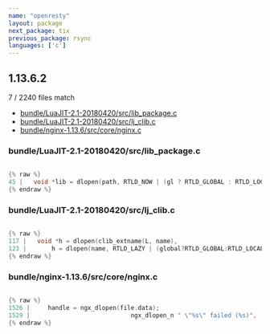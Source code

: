 ```yaml
---
name: "openresty"
layout: package
next_package: tix
previous_package: rsync
languages: ['c']
---
```

## 1.13.6.2
7 / 2240 files match

 - [bundle/LuaJIT-2.1-20180420/src/lib_package.c](#bundleluajit-21-20180420srclib_packagec)
 - [bundle/LuaJIT-2.1-20180420/src/lj_clib.c](#bundleluajit-21-20180420srclj_clibc)
 - [bundle/nginx-1.13.6/src/core/nginx.c](#bundlenginx-1136srccorenginxc)

### bundle/LuaJIT-2.1-20180420/src/lib_package.c

```c

{% raw %}
45 |   void *lib = dlopen(path, RTLD_NOW | (gl ? RTLD_GLOBAL : RTLD_LOCAL));
{% endraw %}

```
### bundle/LuaJIT-2.1-20180420/src/lj_clib.c

```c

{% raw %}
117 |   void *h = dlopen(clib_extname(L, name),
123 |       h = dlopen(name, RTLD_LAZY | (global?RTLD_GLOBAL:RTLD_LOCAL));
{% endraw %}

```
### bundle/nginx-1.13.6/src/core/nginx.c

```c

{% raw %}
1526 |     handle = ngx_dlopen(file.data);
1529 |                            ngx_dlopen_n " \"%s\" failed (%s)",
{% endraw %}

```